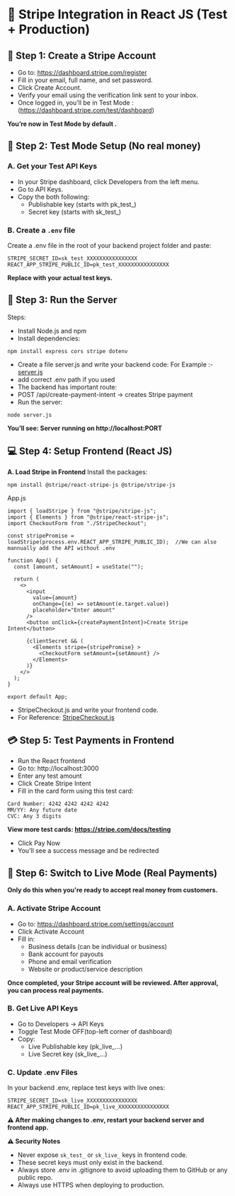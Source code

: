 # 🧾 Stripe Integration in React JS (Test + Production)

## 📝 Step 1: Create a Stripe Account
- Go to: https://dashboard.stripe.com/register
- Fill in your email, full name, and set password.
- Click Create Account.
- Verify your email using the verification link sent to your inbox.
- Once logged in, you’ll be in Test Mode : (https://dashboard.stripe.com/test/dashboard)

**You’re now in Test Mode by default .**

## 🧪 Step 2: Test Mode Setup (No real money)
### A. Get your Test API Keys
- In your Stripe dashboard, click Developers from the left menu.
- Go to API Keys.
- Copy the both following:
  - Publishable key (starts with pk_test_)
  - Secret key (starts with sk_test_)

### B. Create a `.env` file
Create a .env file in the root of your backend project folder and paste:

```
STRIPE_SECRET_ID=sk_test_XXXXXXXXXXXXXXXX
REACT_APP_STRIPE_PUBLIC_ID=pk_test_XXXXXXXXXXXXXXXX
```
**Replace with your actual test keys.**

## 🚀 Step 3: Run the Server
Steps:
  - Install Node.js and npm
  - Install dependencies:
  ```
  npm install express cors stripe dotenv
  ```
  - Create a file server.js and write your backend code: For  Example :- [server.js](/server/server.js)
  - add correct .env path if you used
  - The backend has important route:
   - POST /api/create-payment-intent → creates Stripe payment
  - Run the server:
```
node server.js
```

**You’ll see: Server running on http://localhost:PORT**

## 💻 Step 4: Setup Frontend (React JS)
**A. Load Stripe in Frontend**
Install the packages:
```
npm install @stripe/react-stripe-js @stripe/stripe-js
```

App.js
```
import { loadStripe } from "@stripe/stripe-js";
import { Elements } from "@stripe/react-stripe-js";
import CheckoutForm from "./StripeCheckout";

const stripePromise = loadStripe(process.env.REACT_APP_STRIPE_PUBLIC_ID);  //We can also mannually add the API without .env

function App() {
  const [amount, setAmount] = useState("");

  return (
    <>
      <input
        value={amount}
        onChange={(e) => setAmount(e.target.value)}
        placeholder="Enter amount"
      />
      <button onClick={createPaymentIntent}>Create Stripe Intent</button>

      {clientSecret && (
        <Elements stripe={stripePromise} >
          <CheckoutForm setAmount={setAmount} />
        </Elements>
      )}
    </>
  );
}

export default App;
```

- StripeCheckout.js and write your frontend code.
- For Reference:
[StripeCheckout.js](/paymentreact/src/StripeCheckout.js)

## 💳 Step 5: Test Payments in Frontend

- Run the React frontend 
- Go to: http://localhost:3000
- Enter any test amount 
- Click Create Stripe Intent
- Fill in the card form using this test card:
```
Card Number: 4242 4242 4242 4242
MM/YY: Any future date
CVC: Any 3 digits
```
**View more test cards: https://stripe.com/docs/testing**
- Click Pay Now
- You’ll see a success message and be redirected

## 💼 Step 6: Switch to Live Mode (Real Payments)
**Only do this when you're ready to accept real money from customers.**
### A. Activate Stripe Account
- Go to: https://dashboard.stripe.com/settings/account
- Click Activate Account
- Fill in:
    - Business details (can be individual or business)
    - Bank account for payouts
    - Phone and email verification
    - Website or product/service description

**Once completed, your Stripe account will be reviewed. After approval, you can process real payments.**

### B. Get Live API Keys
- Go to Developers → API Keys
- Toggle Test Mode OFF(top-left corner of dashboard)
- Copy:
    - Live Publishable key (pk_live_...)
    - Live Secret key (sk_live_...)

### C. Update .env Files
In your backend .env, replace test keys with live ones:
```
STRIPE_SECRET_ID=sk_live_XXXXXXXXXXXXXXXX
REACT_APP_STRIPE_PUBLIC_ID=pk_live_XXXXXXXXXXXXXXXX
```
**⚠️ After making changes to .env, restart your backend server and frontend app.**

**⚠️ Security Notes**
- Never expose `sk_test_` or `sk_live_` keys in frontend code.
- These secret keys must only exist in the backend.
- Always store .env in .gitignore to avoid uploading them to GitHub or any public repo.
- Always use HTTPS when deploying to production.
